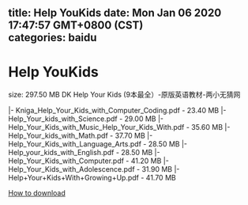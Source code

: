 
title: Help YouKids
date: Mon Jan 06 2020 17:47:57 GMT+0800 (CST)    
categories: baidu
---

# Help YouKids
size: 297.50 MB
 DK Help Your Kids (9本最全）-原版英语教材-两小无猜网
 
|- Kniga_Help_Your_Kids_with_Computer_Coding.pdf - 23.40 MB
|- Help_Your_kids_with_Science.pdf - 29.00 MB
|- Help_Your_Kids_with_Music_Help_Your_Kids_With.pdf - 35.60 MB
|- Help_Your_kids_with_Math.pdf - 37.70 MB
|- Help_Your_Kids_with_Language_Arts.pdf - 28.50 MB
|- Help_your_kids_with_English.pdf - 28.50 MB
|- Help_Your_Kids_with_Computer.pdf - 41.20 MB
|- Help_Your_Kids_with_Adolescence.pdf - 31.90 MB
|- Help+Your+Kids+With+Growing+Up.pdf - 41.70 MB

[How to download](https://bpcam.bemobtrk.com/go/2ceec3aa-1ca2-46d6-b9ff-aaa5c184517c?jno=4823)